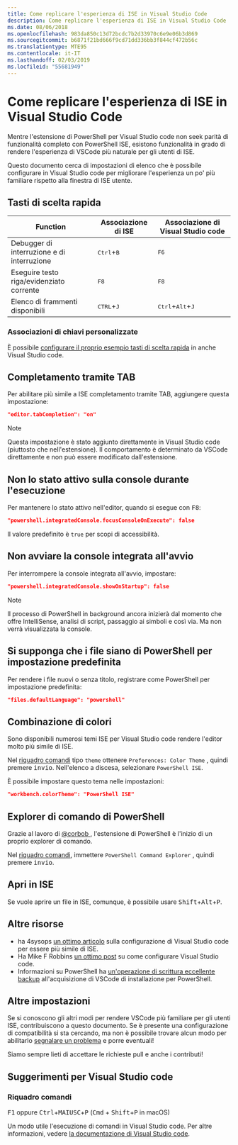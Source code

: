 ```yaml
---
title: Come replicare l'esperienza di ISE in Visual Studio Code
description: Come replicare l'esperienza di ISE in Visual Studio Code
ms.date: 08/06/2018
ms.openlocfilehash: 983da850c13d72bcdc7b2d33970c6e9e06b3d869
ms.sourcegitcommit: b6871f21bd666f9cd71dd336bb3f844cf472b56c
ms.translationtype: MTE95
ms.contentlocale: it-IT
ms.lasthandoff: 02/03/2019
ms.locfileid: "55681949"
---
```

# <a name="how-to-replicate-the-ise-experience-in-visual-studio-code"></a>Come replicare l'esperienza di ISE in Visual Studio Code

Mentre l'estensione di PowerShell per Visual Studio code non seek parità di funzionalità completo con PowerShell ISE, esistono funzionalità in grado di rendere l'esperienza di VSCode più naturale per gli utenti di ISE.

Questo documento cerca di impostazioni di elenco che è possibile configurare in Visual Studio code per migliorare l'esperienza un po' più familiare rispetto alla finestra di ISE utente.

## <a name="key-bindings"></a>Tasti di scelta rapida

| Function                              | Associazione di ISE                  | Associazione di Visual Studio code                              |
| ----------------                      | -----------                  | --------------                              |
| Debugger di interruzione e di interruzione          | <kbd>Ctrl</kbd>+<kbd>B</kbd> | <kbd>F6</kbd>                               |
| Eseguire testo riga/evidenziato corrente | <kbd>F8</kbd>                | <kbd>F8</kbd>                               |
| Elenco di frammenti disponibili               | <kbd>CTRL</kbd>+<kbd>J</kbd> | <kbd>Ctrl</kbd>+<kbd>Alt</kbd>+<kbd>J</kbd> |

### <a name="custom-key-bindings"></a>Associazioni di chiavi personalizzate

È possibile [configurare il proprio esempio tasti di scelta rapida](https://code.visualstudio.com/docs/getstarted/keybindings#_custom-keybindings-for-refactorings) in anche Visual Studio code.

## <a name="tab-completion"></a>Completamento tramite TAB

Per abilitare più simile a ISE completamento tramite TAB, aggiungere questa impostazione:

```json
"editor.tabCompletion": "on"
```

> [!NOTE]
> Questa impostazione è stato aggiunto direttamente in Visual Studio code (piuttosto che nell'estensione). Il comportamento è determinato da VSCode direttamente e non può essere modificato dall'estensione.

## <a name="no-focus-on-console-when-executing"></a>Non lo stato attivo sulla console durante l'esecuzione

Per mantenere lo stato attivo nell'editor, quando si esegue con <kbd>F8</kbd>:

```json
"powershell.integratedConsole.focusConsoleOnExecute": false
```

Il valore predefinito è `true` per scopi di accessibilità.

## <a name="dont-start-integrated-console-on-startup"></a>Non avviare la console integrata all'avvio

Per interrompere la console integrata all'avvio, impostare:

```json
"powershell.integratedConsole.showOnStartup": false
```

> [!NOTE]
> Il processo di PowerShell in background ancora inizierà dal momento che offre IntelliSense, analisi di script, passaggio ai simboli e così via. Ma non verrà visualizzata la console.

## <a name="assume-files-are-powershell-by-default"></a>Si supponga che i file siano di PowerShell per impostazione predefinita

Per rendere i file nuovi o senza titolo, registrare come PowerShell per impostazione predefinita:

```json
"files.defaultLanguage": "powershell"
```

## <a name="color-scheme"></a>Combinazione di colori

Sono disponibili numerosi temi ISE per Visual Studio code rendere l'editor molto più simile di ISE.

Nel [riquadro comandi] tipo `theme` ottenere `Preferences: Color Theme` , quindi premere <kbd>invio</kbd>.
Nell'elenco a discesa, selezionare `PowerShell ISE`.

È possibile impostare questo tema nelle impostazioni:

```json
"workbench.colorTheme": "PowerShell ISE"
```

## <a name="powershell-command-explorer"></a>Explorer di comando di PowerShell

Grazie al lavoro di [ @corbob ](https://github.com/corbob), l'estensione di PowerShell è l'inizio di un proprio explorer di comando.

Nel [riquadro comandi], immettere `PowerShell Command Explorer` , quindi premere <kbd>invio</kbd>.

## <a name="open-in-the-ise"></a>Apri in ISE

Se vuole aprire un file in ISE, comunque, è possibile usare <kbd>Shift</kbd>+<kbd>Alt</kbd>+<kbd>P</kbd>.

## <a name="other-resources"></a>Altre risorse

- ha 4sysops [un ottimo articolo](https://4sysops.com/archives/make-visual-studio-code-look-and-behave-like-powershell-ise/) sulla configurazione di Visual Studio code per essere più simile di ISE.
- Ha Mike F Robbins [un ottimo post](https://mikefrobbins.com/2017/08/24/how-to-install-visual-studio-code-and-configure-it-as-a-replacement-for-the-powershell-ise/) su come configurare Visual Studio code.
- Informazioni su PowerShell ha [un'operazione di scrittura eccellente backup](https://www.learnpwsh.com/setup-vs-code-for-powershell/) all'acquisizione di VSCode di installazione per PowerShell.

## <a name="more-settings"></a>Altre impostazioni

Se si conoscono gli altri modi per rendere VSCode più familiare per gli utenti ISE, contribuiscono a questo documento. Se è presente una configurazione di compatibilità si sta cercando, ma non è possibile trovare alcun modo per abilitarlo [segnalare un problema](https://github.com/PowerShell/vscode-powershell/issues/new/choose) e porre eventuali!

Siamo sempre lieti di accettare le richieste pull e anche i contributi!

## <a name="vscode-tips"></a>Suggerimenti per Visual Studio code

### <a name="command-palette"></a>Riquadro comandi

<kbd>F1</kbd> oppure <kbd>Ctrl</kbd>+<kbd>MAIUSC</kbd>+<kbd>P</kbd> (<kbd>Cmd</kbd> + <kbd> Shift</kbd>+<kbd>P</kbd> in macOS)

Un modo utile l'esecuzione di comandi in Visual Studio code.
Per altre informazioni, vedere [la documentazione di Visual Studio code](https://code.visualstudio.com/docs/getstarted/userinterface#_command-palette).

[Riquadro comandi]: #command-palette
